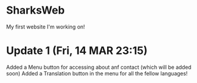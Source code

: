 # SharksWeb
My first website I'm working on!

# Update 1 (Fri, 14 MAR 23:15)
Added a Menu button for accessing about anf contact (which will be added soon)
Added a Translation button in the menu for all the fellow languages!
